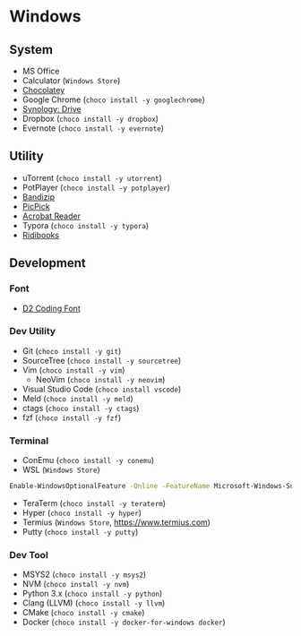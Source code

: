 # Windows

## System

* MS Office
* Calculator (`Windows Store`)
* [Chocolatey](https://chocolatey.org/install)
* Google Chrome (`choco install -y googlechrome`)
* [Synology: Drive](https://www.synology.com/en-us/support/download/DS213j#utilities)
* Dropbox (`choco install -y dropbox`)
* Evernote (`choco install -y evernote`)

## Utility

* uTorrent (`choco install -y utorrent`)
* PotPlayer (`choco install -y potplayer`)
* [Bandizip](https://www.bandisoft.com/bandizip/)
* [PicPick](https://picpick.kr.uptodown.com/windows)
* [Acrobat Reader](https://get.adobe.com/kr/reader/)
* Typora (`choco install -y typora`)
* [Ridibooks](https://ridibooks.com/support/app/download)

## Development

### Font

* [D2 Coding Font](https://github.com/naver/d2codingfont)

### Dev Utility

* Git (`choco install -y git`)
* SourceTree (`choco install -y sourcetree`)
* Vim (`choco install -y vim`)
  + NeoVim (`choco install -y neovim`)
* Visual Studio Code (`choco install vscode`)
* Meld (`choco install -y meld`)
* ctags (`choco install -y ctags`)
* fzf (`choco install -y fzf`)

### Terminal

* ConEmu (`choco install -y conemu`)
* WSL (`Windows Store`)
```sh
Enable-WindowsOptionalFeature -Online -FeatureName Microsoft-Windows-Subsystem-Linux
```
* TeraTerm (`choco install -y teraterm`)
* Hyper (`choco install -y hyper`)
* Termius (`Windows Store`, https://www.termius.com)
* Putty (`choco install -y putty`)

### Dev Tool

* MSYS2 (`choco install -y msys2`)
* NVM (`choco install -y nvm`)
* Python 3.x (`choco install -y python`)
* Clang (LLVM) (`choco install -y llvm`)
* CMake (`choco install -y cmake`)
* Docker (`choco install -y docker-for-windows docker`)
